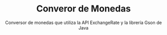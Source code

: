 <h1 align="center"> Converor de Monedas </h1>

<p align="center">Conversor de monedas que utiliza la API ExchangeRate y la librería Gson de Java</p>
